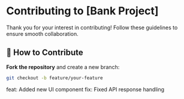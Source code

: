 # Contributing to [Bank Project]

Thank you for your interest in contributing! Follow these guidelines to ensure smooth collaboration.

## 🚀 How to Contribute

**Fork the repository** and create a new branch:

```sh
git checkout -b feature/your-feature
```

feat: Added new UI component
fix: Fixed API response handling
